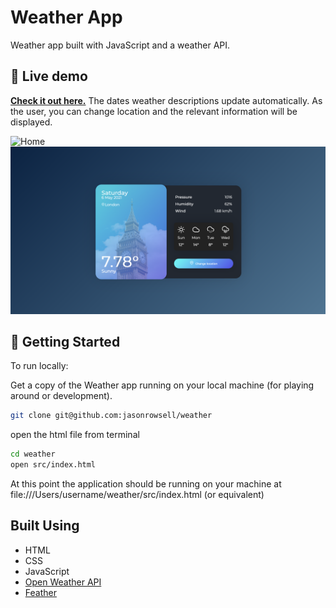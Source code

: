 # Weather App

Weather app built with JavaScript and a weather API.

## 👀 Live demo

**[Check it out here.](https://jasonrowsell-weather.herokuapp.com)** The dates weather descriptions update automatically. As the user, you can change location and the relevant information will be displayed.

![Home](./public/images/weather.gif)
![Index](./public/images/index.png)

## 🏁 Getting Started

To run locally:

Get a copy of the Weather app running on your local machine (for playing around or development).

```sh
git clone git@github.com:jasonrowsell/weather
```

open the html file from terminal

```sh
cd weather
open src/index.html
```

At this point the application should be running on your machine at file:///Users/username/weather/src/index.html (or equivalent)

## Built Using

- HTML
- CSS
- JavaScript
- <a href="https://openweathermap.org/api">Open Weather API</a>
- <a href="https://feathericons.com/">Feather</a>
